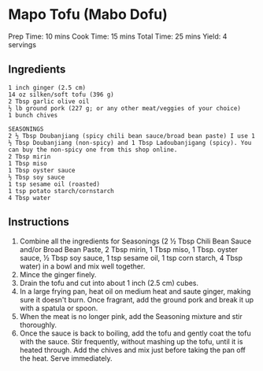 # Mapo Tofu (Mabo Dofu)

Prep Time: 10 mins
Cook Time: 15 mins
Total Time: 25 mins
Yield: 4 servings

## Ingredients

    1 inch ginger (2.5 cm)
    14 oz silken/soft tofu (396 g)
    2 Tbsp garlic olive oil
    ½ lb ground pork (227 g; or any other meat/veggies of your choice)
    1 bunch chives
    
    SEASONINGS
    2 ½ Tbsp Doubanjiang (spicy chili bean sauce/broad bean paste) I use 1 ½ Tbsp Doubanjiang (non-spicy) and 1 Tbsp Ladoubanjigang (spicy). You can buy the non-spicy one from this shop online.
    2 Tbsp mirin
    1 Tbsp miso
    1 Tbsp oyster sauce
    ½ Tbsp soy sauce
    1 tsp sesame oil (roasted)
    1 tsp potato starch/cornstarch
    4 Tbsp water

## Instructions

1. Combine all the ingredients for Seasonings (2 ½ Tbsp Chili Bean Sauce and/or Broad Bean Paste, 2 Tbsp mirin, 1 Tbsp miso, 1 Tbsp. oyster sauce, ½ Tbsp soy sauce, 1 tsp sesame oil, 1 tsp corn starch, 4 Tbsp water) in a bowl and mix well together.
2. Mince the ginger finely.
3. Drain the tofu and cut into about 1 inch (2.5 cm) cubes.
4. In a large frying pan, heat oil on medium heat and saute ginger, making sure it doesn't burn. Once fragrant, add the ground pork and break it up with a spatula or spoon.
5. When the meat is no longer pink, add the Seasoning mixture and stir thoroughly.
6. Once the sauce is back to boiling, add the tofu and gently coat the tofu with the sauce. Stir frequently, without mashing up the tofu, until it is heated through. Add the chives and mix just before taking the pan off the heat. Serve immediately.

